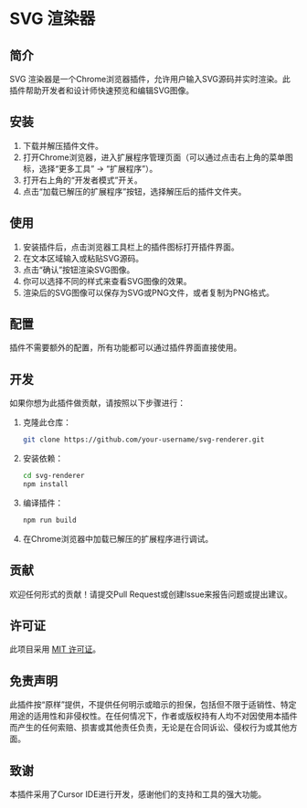 # SVG 渲染器

## 简介
SVG 渲染器是一个Chrome浏览器插件，允许用户输入SVG源码并实时渲染。此插件帮助开发者和设计师快速预览和编辑SVG图像。

## 安装
1. 下载并解压插件文件。
2. 打开Chrome浏览器，进入扩展程序管理页面（可以通过点击右上角的菜单图标，选择“更多工具” -> “扩展程序”）。
3. 打开右上角的“开发者模式”开关。
4. 点击“加载已解压的扩展程序”按钮，选择解压后的插件文件夹。

## 使用
1. 安装插件后，点击浏览器工具栏上的插件图标打开插件界面。
2. 在文本区域输入或粘贴SVG源码。
3. 点击“确认”按钮渲染SVG图像。
4. 你可以选择不同的样式来查看SVG图像的效果。
5. 渲染后的SVG图像可以保存为SVG或PNG文件，或者复制为PNG格式。

## 配置
插件不需要额外的配置，所有功能都可以通过插件界面直接使用。

## 开发
如果你想为此插件做贡献，请按照以下步骤进行：

1. 克隆此仓库：
    ```sh
    git clone https://github.com/your-username/svg-renderer.git
    ```
2. 安装依赖：
    ```sh
    cd svg-renderer
    npm install
    ```
3. 编译插件：
    ```sh
    npm run build
    ```
4. 在Chrome浏览器中加载已解压的扩展程序进行调试。

## 贡献
欢迎任何形式的贡献！请提交Pull Request或创建Issue来报告问题或提出建议。

## 许可证
此项目采用 [MIT 许可证](LICENSE)。

## 免责声明
此插件按“原样”提供，不提供任何明示或暗示的担保，包括但不限于适销性、特定用途的适用性和非侵权性。在任何情况下，作者或版权持有人均不对因使用本插件而产生的任何索赔、损害或其他责任负责，无论是在合同诉讼、侵权行为或其他方面。

## 致谢
本插件采用了Cursor IDE进行开发，感谢他们的支持和工具的强大功能。